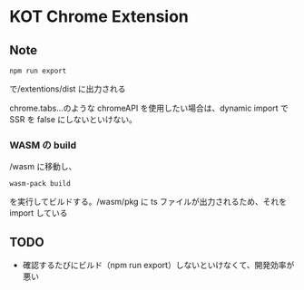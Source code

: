 # KOT Chrome Extension

## Note

```
npm run export
```

で/extentions/dist に出力される

chrome.tabs...のような chromeAPI を使用したい場合は、dynamic import で SSR を false にしないといけない。

### WASM の build

/wasm に移動し、

```
wasm-pack build
```

を実行してビルドする。/wasm/pkg に ts ファイルが出力されるため、それを import している

## TODO

- 確認するたびにビルド（npm run export）しないといけなくて、開発効率が悪い
